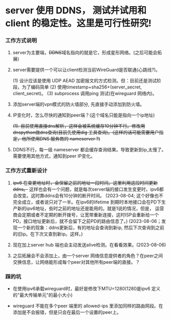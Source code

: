 # server 使用 DDNS， 测试并试用和 client 的稳定性。这里是可行性研究!


### 工作方式说明


1. server为主要端，~~DDNS~~域名指向的就是它，形成星形网络。(之后可能会拓展)

2. server需要提供一个可以让client检测当前WireGuard是否联通(心跳线?)。

    (1) 设计应该是使用 UDP AEAD 加密报文的方式检测。但：目前还是测试阶段，为了编码简单
    (2) 使用timestamp+sha256+(server_secret, client_secret)。
    (3) subprocess 调用ping 测试(在wireguard 网络内)。

3. 添加server端的vpn模式的防火墙部分, 先直接手动添加到防火墙。

4. IP变化时，怎么尽快的通知到peer端？(这个域名只能是指向一个ip地址)

    ~~(1). 目前使用直接dns解析，这样会被系统缓存10分钟不行。修改用dnspython做dns查询(目前先使用dig 工具查询)。(这样的话可能需要用户指定，他所使用DNS 服务商的 nameserver ?)~~

5. DDNS不行，每一级 nameserver 都会缓存查询结果。导致更新到ip,太慢了。需要使用其他方式，通知到peer IP变化。


### 工作方式重新设计

1. ~~ipv6 在变更地址时，会保留之前的地址一段时间。这里利用这段时间更新ddns。~~
    这样也会有一个问题，就是每次server端的接口发生变更时，ipv6都会改变。这时靠ddns会有10分钟的断开时间。
    (2023-08-04; 这个好像也不完全成立，或者说只对了一半。在ipv6的lifetime 到期时本地接口会在PD下生产新的ipv6地址，些时之前的地址还是能用的。就是1说的情况，但是，
    运营商会定期或者不定期的断开拨号，让宽带重新连接，这时ISP会重新给一个PD，接口地址更新后，就不会留下之前PD的路由信息了。)
    (2023-08-06；发现一个新的现象：ddns更新后，有的地址会查询到新ip, 然后下次查询到之前的旧ip。在下次又查到新ip。这样。)

2. 现在加上server hub 端也会主动发送alive检测。在看看效果。(2023-08-06)

2. 之后拓展会不会添加上，由一个server 网络信息提供者的角色？在peer之间交换信息，让网络能形成每个peer对其他所有peer端的直接。？

### 踩的坑

- 在使用ipv6承载wireguard时，最好是修改下MTU=1280(1280是ipv6 定义的"最大传输单元"的最小大小)

- wireguard 不能在多个peer 端里的 allowed-ips 里添加同样的路由网段。在添加是不会报错，但是只会在最后一个设置的peer上。